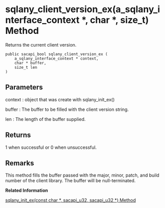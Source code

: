 <!-- loio3bf538b26c5f10148b3691e7ccd9b453 -->

# sqlany\_client\_version\_ex\(a\_sqlany\_interface\_context \*, char \*, size\_t\) Method

Returns the current client version.



```
public sacapi_bool sqlany_client_version_ex (
    a_sqlany_interface_context * context,
    char * buffer,
    size_t len
)
```



## Parameters

context
:   object that was create with sqlany\_init\_ex\(\)

buffer
:   The buffer to be filled with the client version string.

len
:   The length of the buffer supplied.



## Returns

1 when successful or 0 when unsuccessful.



## Remarks

This method fills the buffer passed with the major, minor, patch, and build number of the client library. The buffer will be null-terminated.

**Related Information**  


[sqlany\_init\_ex\(const char \*, sacapi\_u32, sacapi\_u32 \*\) Method](sqlany-init-ex-const-char-sacapi-u32-sacapi-u32-method-3bf6493.md "Initializes the interface using a context.")

